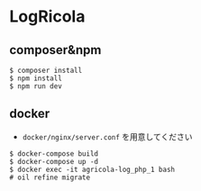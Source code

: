 # LogRicola

## composer&npm

```
$ composer install
$ npm install
$ npm run dev
```

## docker

- `docker/nginx/server.conf` を用意してください

```
$ docker-compose build
$ docker-compose up -d
$ docker exec -it agricola-log_php_1 bash
# oil refine migrate
```
